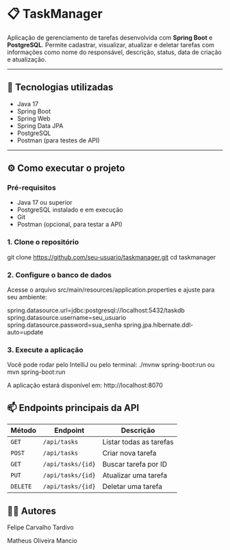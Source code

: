 # 📋 TaskManager

Aplicação de gerenciamento de tarefas desenvolvida com **Spring Boot** e **PostgreSQL**. Permite cadastrar, visualizar, atualizar e deletar tarefas com informações como nome do responsável, descrição, status, data de criação e atualização.

---

## 🚀 Tecnologias utilizadas

- Java 17
- Spring Boot
- Spring Web
- Spring Data JPA
- PostgreSQL
- Postman (para testes de API)

---

## ⚙️ Como executar o projeto

### Pré-requisitos

- Java 17 ou superior
- PostgreSQL instalado e em execução
- Git
- Postman (opcional, para testar a API)

### 1. Clone o repositório

git clone https://github.com/seu-usuario/taskmanager.git
cd taskmanager

### 2. Configure o banco de dados
Acesse o arquivo src/main/resources/application.properties e ajuste para seu ambiente:

spring.datasource.url=jdbc:postgresql://localhost:5432/taskdb
spring.datasource.username=seu_usuario
spring.datasource.password=sua_senha
spring.jpa.hibernate.ddl-auto=update

### 3. Execute a aplicação
Você pode rodar pelo IntelliJ ou pelo terminal:
./mvnw spring-boot:run ou mvn spring-boot:run

A aplicação estará disponível em:
http://localhost:8070

## 📫 Endpoints principais da API

| Método | Endpoint          | Descrição                   |
|--------|-------------------|-----------------------------|
| `GET`  | `/api/tasks`      | Listar todas as tarefas     |
| `POST` | `/api/tasks`      | Criar nova tarefa           |
| `GET`  | `/api/tasks/{id}` | Buscar tarefa por ID        |
| `PUT`  | `/api/tasks/{id}` | Atualizar uma tarefa        |
| `DELETE`| `/api/tasks/{id}`| Deletar uma tarefa          |


## 👨‍💻 Autores
Felipe Carvalho Tardivo

Matheus Oliveira Mancio
